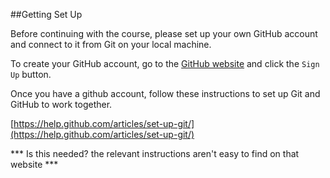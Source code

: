 ##Getting Set Up

Before continuing with the course, please set up your own GitHub account and connect to it from Git on your local machine.

To create your GitHub account, go to the [GitHub website](https://github.com/) and click the `Sign Up` button. 

Once you have a github account, follow these instructions to set up Git and GitHub to work together.

[https://help.github.com/articles/set-up-git/](https://help.github.com/articles/set-up-git/)

*** Is this needed?  the relevant instructions aren't easy to find on that website ***